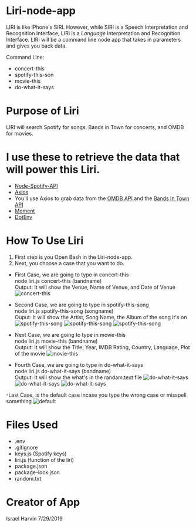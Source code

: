 # Liri-node-app

LIRI is like iPhone's SIRI. However, while SIRI is a Speech Interpretation and Recognition Interface, LIRI is a _Language_ Interpretation and Recognition Interface. LIRI will be a command line node app that takes in parameters and gives you back data.

Command Line:
* concert-this
* spotify-this-son
* movie-this
* do-what-it-says

# Purpose of Liri

LIRI will search Spotify for songs, Bands in Town for concerts, and OMDB for movies.

# I use these to retrieve the data that will power this Liri.

* [Node-Spotify-API](https://www.npmjs.com/package/node-spotify-api)
* [Axios](https://www.npmjs.com/package/axios)
* You'll use Axios to grab data from the [OMDB API](http://www.omdbapi.com) and the [Bands In Town API](http://www.artists.bandsintown.com/bandsintown-api)
* [Moment](https://www.npmjs.com/package/moment)
* [DotEnv](https://www.npmjs.com/package/dotenv)

# How To Use Liri
1. First step is you Open Bash in the Liri-node-app.
2. Next, you choose a case that you want to do.

- First Case, we are going to type in concert-this<br>
node liri.js concert-this (bandname) <br>
Output: It will show the Venue, Name of Venue, and Date of Venue
![concert-this](./pictures/default-case.png)

- Second Case, we are going to type in spotify-this-song<br>
node liri.js spotify-this-song (songname) <br>
Ouput: It will show the Artist, Song Name, the Album of the song it's on
![spotify-this-song](./pictures/spotify-this-song1.png)
![spotify-this-song](./pictures/spotify-this-song2.png)
![spotify-this-song](./pictures/spotify-this-song3.png)

- Next Case, we are going to type in movie-this<br>
node liri.js movie-this (bandname) <br>
Output: It will show the Title, Year, IMDB Rating, Country, Language, Plot of the movie
![movie-this](./pictures/movie-this.png)

- Fourth Case, we are going to type in do-what-it-says<br>
node liri.js do-what-it-says (bandname) <br>
Output: It will show the what's in the randam.text file
![do-what-it-says](./pictures/do-what-it-says1.png)
![do-what-it-says](./pictures/do-what-it-says2.png)
![do-what-it-says](./pictures/do-what-it-says3.png)

-Last Case, is the default case incase you type the wrong case or misspell something
![default](./pictures/default-case.png)

# Files Used
- .env
- .gitignore
- keys.js (Spotify keys)
- liri.js (function of the liri)
- package.json
- package-lock.json
- random.txt

# Creator of App
Israel Harvin 7/29/2019
